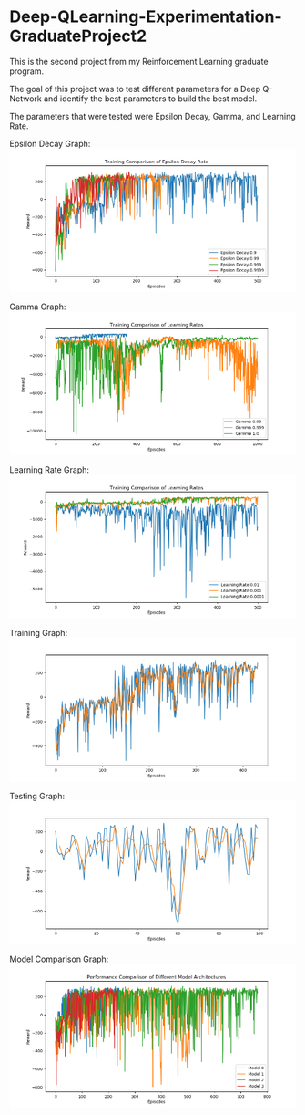 # Deep-QLearning-Experimentation-GraduateProject2
This is the second project from my Reinforcement Learning graduate program.

The goal of this project was to test different parameters for a Deep Q-Network and identify the best parameters to build the best model.

The parameters that were tested were Epsilon Decay, Gamma, and Learning Rate.

Epsilon Decay Graph:
![](/epsilon_decay_graph.png) 

Gamma Graph:
![](/gammas_graph.png) 

Learning Rate Graph:
![](/learning_rates_graph.png) 

Training Graph:
![](/training_graph.png) 

Testing Graph:
![](/testing_graph.png) 

Model Comparison Graph:
![](/multi_model_fig.png) 
